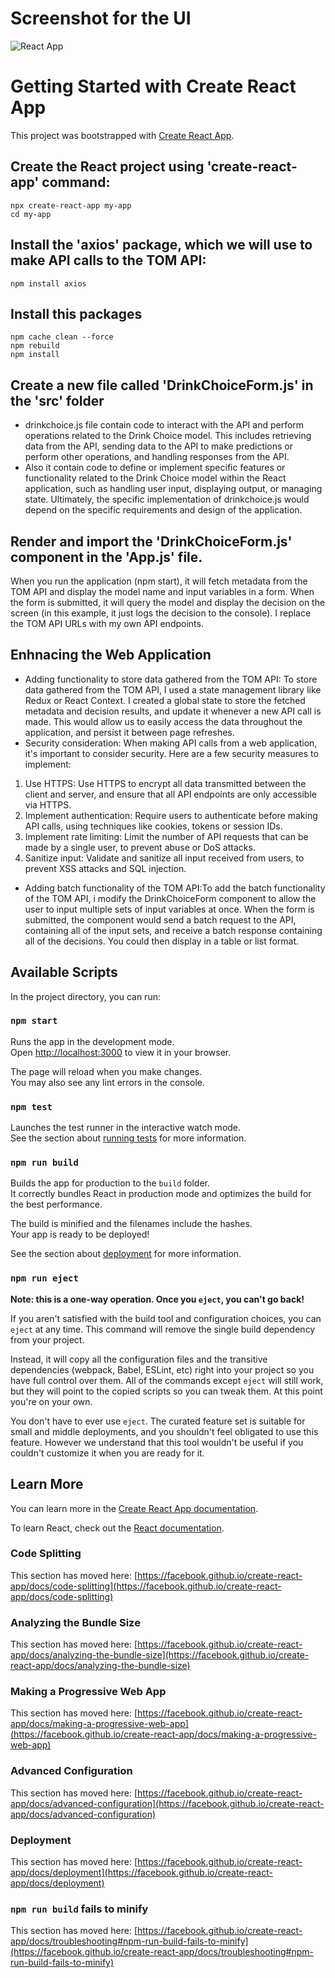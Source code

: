 

# Screenshot for the UI

![React App](https://imgur.com/pcXZXzI.jpg)
# Getting Started with Create React App

This project was bootstrapped with [Create React App](https://github.com/facebook/create-react-app).

## Create the React project using 'create-react-app' command:
```
npx create-react-app my-app
cd my-app
```
## Install the 'axios' package, which we will use to make API calls to the TOM API:

```
npm install axios
```
## Install this packages 
```
npm cache clean --force
npm rebuild
npm install
```
## Create a new file called 'DrinkChoiceForm.js' in the 'src' folder

- drinkchoice.js file  contain code to interact with the API and perform operations related to the Drink Choice model. This includes retrieving data from the API, sending data to the API to make predictions or perform other operations, and handling responses from the API.
- Also it contain code to define or implement specific features or functionality related to the Drink Choice model within the React application, such as handling user input, displaying output, or managing state. Ultimately, the specific implementation of drinkchoice.js would depend on the specific requirements and design of the application.

## Render and import the 'DrinkChoiceForm.js' component in the 'App.js' file. 
When you run the application (npm start), it will fetch metadata from the TOM API and display the model name and input variables in a form. When the form is submitted, it will query the model and display the decision on the screen (in this example, it just logs the decision to the console). I replace the TOM API URLs with my own API endpoints.

## Enhnacing the Web Application 
- Adding functionality to store data gathered from the TOM API: To store data gathered from the TOM API, I used a state management library like Redux or React Context. I created a  global state to store the fetched metadata and decision results, and update it whenever a new API call is made. This would allow us to easily access the data throughout the application, and persist it between page refreshes.
- Security consideration: When making API calls from a web application, it's important to consider security. Here are a few security measures  to implement:
 1) Use HTTPS: Use HTTPS to encrypt all data transmitted between the client and server, and ensure that all API endpoints are only accessible via HTTPS.
 2) Implement authentication: Require users to authenticate before making API calls, using techniques like cookies, tokens or session IDs.
 3) Implement rate limiting: Limit the number of API requests that can be made by a single user, to prevent abuse or DoS attacks.
 4) Sanitize input: Validate and sanitize all input received from users, to prevent XSS attacks and SQL injection.

- Adding batch functionality of the TOM API:To add the batch functionality of the TOM API, i modify the DrinkChoiceForm component to allow the user to input multiple sets of input variables at once. When the form is submitted, the component would send a batch request to the API, containing all of the input sets, and receive a batch response containing all of the decisions. You could then display in a table or list format.


## Available Scripts

In the project directory, you can run:

### `npm start`

Runs the app in the development mode.\
Open [http://localhost:3000](http://localhost:3000) to view it in your browser.

The page will reload when you make changes.\
You may also see any lint errors in the console.

### `npm test`

Launches the test runner in the interactive watch mode.\
See the section about [running tests](https://facebook.github.io/create-react-app/docs/running-tests) for more information.

### `npm run build`

Builds the app for production to the `build` folder.\
It correctly bundles React in production mode and optimizes the build for the best performance.

The build is minified and the filenames include the hashes.\
Your app is ready to be deployed!

See the section about [deployment](https://facebook.github.io/create-react-app/docs/deployment) for more information.

### `npm run eject`

**Note: this is a one-way operation. Once you `eject`, you can't go back!**

If you aren't satisfied with the build tool and configuration choices, you can `eject` at any time. This command will remove the single build dependency from your project.

Instead, it will copy all the configuration files and the transitive dependencies (webpack, Babel, ESLint, etc) right into your project so you have full control over them. All of the commands except `eject` will still work, but they will point to the copied scripts so you can tweak them. At this point you're on your own.

You don't have to ever use `eject`. The curated feature set is suitable for small and middle deployments, and you shouldn't feel obligated to use this feature. However we understand that this tool wouldn't be useful if you couldn't customize it when you are ready for it.

## Learn More

You can learn more in the [Create React App documentation](https://facebook.github.io/create-react-app/docs/getting-started).

To learn React, check out the [React documentation](https://reactjs.org/).

### Code Splitting

This section has moved here: [https://facebook.github.io/create-react-app/docs/code-splitting](https://facebook.github.io/create-react-app/docs/code-splitting)

### Analyzing the Bundle Size

This section has moved here: [https://facebook.github.io/create-react-app/docs/analyzing-the-bundle-size](https://facebook.github.io/create-react-app/docs/analyzing-the-bundle-size)

### Making a Progressive Web App

This section has moved here: [https://facebook.github.io/create-react-app/docs/making-a-progressive-web-app](https://facebook.github.io/create-react-app/docs/making-a-progressive-web-app)

### Advanced Configuration

This section has moved here: [https://facebook.github.io/create-react-app/docs/advanced-configuration](https://facebook.github.io/create-react-app/docs/advanced-configuration)

### Deployment

This section has moved here: [https://facebook.github.io/create-react-app/docs/deployment](https://facebook.github.io/create-react-app/docs/deployment)

### `npm run build` fails to minify

This section has moved here: [https://facebook.github.io/create-react-app/docs/troubleshooting#npm-run-build-fails-to-minify](https://facebook.github.io/create-react-app/docs/troubleshooting#npm-run-build-fails-to-minify)
